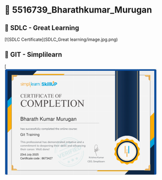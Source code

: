 # 📁 5516739_Bharathkumar_Murugan

## 📜 SDLC - Great Learning
[![SDLC Certificate](SDLC_Great learning/image.jpg.png)

## 📜 GIT - Simplilearn
[![GIT Certificate](GIT_simplilearn/image.jpg.png)
